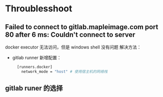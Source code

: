 # Throublesshoot

## Failed to connect to gitlab.mapleimage.com port 80 after 6 ms: Couldn't connect to server

docker executor 无法访问，但是 windows shell 没有问题
解决方法：

- gitlab runner 新增配置：
  ```bash
    [runners.docker]
      network_mode = "host" # 使用宿主机的网络栈
  ```

## gitlab runer 的选择
